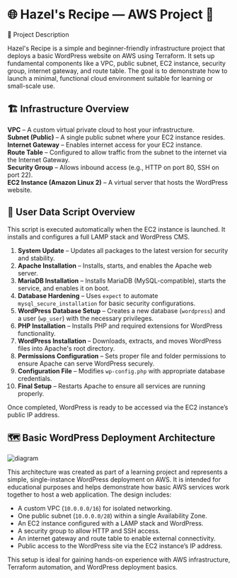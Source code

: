# 🌐 Hazel's Recipe — AWS Project 🚀

📘 Project Description

Hazel's Recipe is a simple and beginner-friendly infrastructure project that deploys a basic WordPress website on AWS using Terraform. It sets up fundamental components like a VPC, public subnet, EC2 instance, security group, internet gateway, and route table. The goal is to demonstrate how to launch a minimal, functional cloud environment suitable for learning or small-scale use.

## 🏗️ Infrastructure Overview

**VPC** – A custom virtual private cloud to host your infrastructure.  
**Subnet (Public)** – A single public subnet where your EC2 instance resides.  
**Internet Gateway** – Enables internet access for your EC2 instance.  
**Route Table** – Configured to allow traffic from the subnet to the internet via the Internet Gateway.  
**Security Group** – Allows inbound access (e.g., HTTP on port 80, SSH on port 22).  
**EC2 Instance (Amazon Linux 2)** – A virtual server that hosts the WordPress website.


## 📜 User Data Script Overview

This script is executed automatically when the EC2 instance is launched. It installs and configures a full LAMP stack and WordPress CMS.

1. **System Update** – Updates all packages to the latest version for security and stability.
2. **Apache Installation** – Installs, starts, and enables the Apache web server.
3. **MariaDB Installation** – Installs MariaDB (MySQL-compatible), starts the service, and enables it on boot.
4. **Database Hardening** – Uses `expect` to automate `mysql_secure_installation` for basic security configurations.
5. **WordPress Database Setup** – Creates a new database (`wordpress`) and a user (`wp_user`) with the necessary privileges.
6. **PHP Installation** – Installs PHP and required extensions for WordPress functionality.
7. **WordPress Installation** – Downloads, extracts, and moves WordPress files into Apache's root directory.
8. **Permissions Configuration** – Sets proper file and folder permissions to ensure Apache can serve WordPress securely.
9. **Configuration File** – Modifies `wp-config.php` with appropriate database credentials.
10. **Final Setup** – Restarts Apache to ensure all services are running properly.

Once completed, WordPress is ready to be accessed via the EC2 instance’s public IP address.

## 🗺️ Basic WordPress Deployment Architecture

![diagram](https://github.com/user-attachments/assets/7bdb9167-65c0-4121-9a53-ca863faedb92)

This architecture was created as part of a learning project and represents a simple, single-instance WordPress deployment on AWS. It is intended for educational purposes and helps demonstrate how basic AWS services work together to host a web application. The design includes:

- A custom VPC (`10.0.0.0/16`) for isolated networking.
- One public subnet (`10.0.0.0/28`) within a single Availability Zone.
- An EC2 instance configured with a LAMP stack and WordPress.
- A security group to allow HTTP and SSH access.
- An internet gateway and route table to enable external connectivity.
- Public access to the WordPress site via the EC2 instance’s IP address.

This setup is ideal for gaining hands-on experience with AWS infrastructure, Terraform automation, and WordPress deployment basics.

